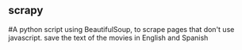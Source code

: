 ## scrapy
#A python script using BeautifulSoup, to scrape pages that don't use javascript.
save the text of the movies in English and Spanish
